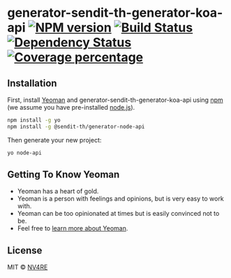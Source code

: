 # generator-sendit-th-generator-koa-api [![NPM version][npm-image]][npm-url] [![Build Status][travis-image]][travis-url] [![Dependency Status][daviddm-image]][daviddm-url] [![Coverage percentage][coveralls-image]][coveralls-url]
> 

## Installation

First, install [Yeoman](http://yeoman.io) and generator-sendit-th-generator-koa-api using [npm](https://www.npmjs.com/) (we assume you have pre-installed [node.js](https://nodejs.org/)).

```bash
npm install -g yo
npm install -g @sendit-th/generator-node-api
```

Then generate your new project:

```bash
yo node-api
```

## Getting To Know Yeoman

 * Yeoman has a heart of gold.
 * Yeoman is a person with feelings and opinions, but is very easy to work with.
 * Yeoman can be too opinionated at times but is easily convinced not to be.
 * Feel free to [learn more about Yeoman](http://yeoman.io/).

## License

MIT © [NV4RE]()


[npm-image]: https://badge.fury.io/js/generator-sendit-th-generator-koa-api.svg
[npm-url]: https://npmjs.org/package/generator-sendit-th-generator-koa-api
[travis-image]: https://travis-ci.org/NV4RE/generator-sendit-th-generator-koa-api.svg?branch=master
[travis-url]: https://travis-ci.org/NV4RE/generator-sendit-th-generator-koa-api
[daviddm-image]: https://david-dm.org/NV4RE/generator-sendit-th-generator-koa-api.svg?theme=shields.io
[daviddm-url]: https://david-dm.org/NV4RE/generator-sendit-th-generator-koa-api
[coveralls-image]: https://coveralls.io/repos/NV4RE/generator-sendit-th-generator-koa-api/badge.svg
[coveralls-url]: https://coveralls.io/r/NV4RE/generator-sendit-th-generator-koa-api
